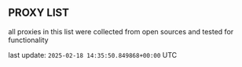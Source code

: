 ## PROXY LIST

all proxies in this list were collected from open sources and tested for functionality

last update: `2025-02-18 14:35:50.849868+00:00` UTC